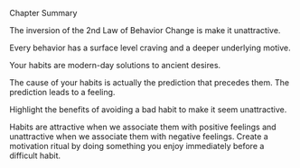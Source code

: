 Chapter Summary

The inversion of the 2nd Law of Behavior Change is make it
unattractive.

Every behavior has a surface level craving and a deeper
underlying motive.

Your habits are modern-day solutions to ancient desires.

The cause of your habits is actually the prediction that precedes
them. The prediction leads to a feeling.

Highlight the benefits of avoiding a bad habit to make it seem
unattractive.

Habits are attractive when we associate them with positive
feelings and unattractive when we associate them with negative
feelings. Create a motivation ritual by doing something you enjoy
immediately before a difficult habit.